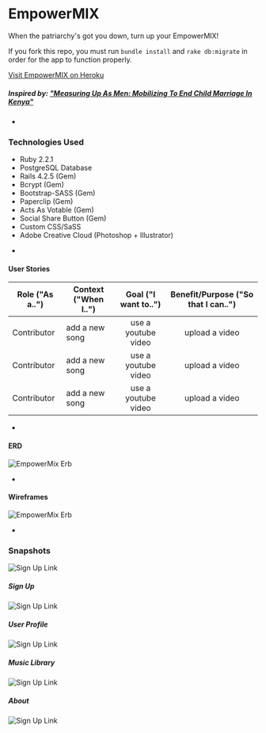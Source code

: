 # EmpowerMIX 

When the patriarchy's got you down, turn up your EmpowerMIX!

If you fork this repo, you must run `bundle install` and `rake db:migrate` in order for the app to function properly.

[Visit EmpowerMIX on Heroku](https://empowermix.herokuapp.com/)

##### Inspired by: ["Measuring Up As Men: Mobilizing To End Child Marriage In Kenya"](https://www.youtube.com/watch?v=Nb--b4l_OZ8)

-

### Technologies Used

* Ruby 2.2.1
* PostgreSQL Database
* Rails 4.2.5 (Gem)
* Bcrypt (Gem)
* Bootstrap-SASS (Gem)
* Paperclip (Gem)
* Acts As Votable (Gem)
* Social Share Button (Gem)
* Custom CSS/SaSS
* Adobe Creative Cloud (Photoshop + Illustrator)

-

#### User Stories

| Role ("As a..") | Context ("When I..") | Goal ("I want to..") | Benefit/Purpose ("So that I can..") |
|-----------------|----------------------|:--------------------:|:-----------------------------------:|
| Contributor | add a new song | use a youtube video | upload a video |
| Contributor | add a new song | use a youtube video | upload a video |
| Contributor | add a new song | use a youtube video | upload a video |

-

#### ERD

![ EmpowerMix Erb ](app/assets/images/erb.png)

-

#### Wireframes

![ EmpowerMix Erb ](app/assets/images/wireframes.png)

-

### Snapshots

![Sign Up Link](app/assets/images/index.png)

##### Sign Up

![Sign Up Link](app/assets/images/signup.png)

##### User Profile

![Sign Up Link](app/assets/images/profile.png)

##### Music Library

![Sign Up Link](app/assets/images/library.png)

##### About

![Sign Up Link](app/assets/images/about.png)
